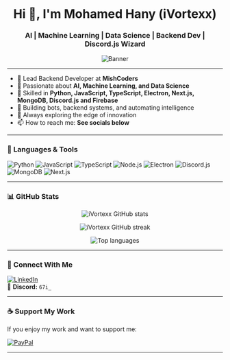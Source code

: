 <h1 align="center">Hi 👋, I'm Mohamed Hany (iVortexx)</h1>
<h3 align="center">AI | Machine Learning | Data Science | Backend Dev | Discord.js Wizard</h3>

<p align="center">
  <img src="https://raw.githubusercontent.com/iVortexx/iVortexx/main/banner.gif" alt="Banner" />
</p>

---

- 🔭 Lead Backend Developer at **MishCoders**
- 🧠 Passionate about **AI, Machine Learning, and Data Science**
- 🧪 Skilled in **Python, JavaScript, TypeScript, Electron, Next.js, MongoDB, Discord.js and Firebase**
- 🧩 Building bots, backend systems, and automating intelligence
- 🌱 Always exploring the edge of innovation
- 📫 How to reach me: **See socials below**

---

### 🧰 Languages & Tools
![Python](https://img.shields.io/badge/python-3670A0?style=flat&logo=python&logoColor=ffdd54)
![JavaScript](https://img.shields.io/badge/javascript-%23323330.svg?style=flat&logo=javascript&logoColor=%23F7DF1E)
![TypeScript](https://img.shields.io/badge/typescript-%23007ACC.svg?style=flat&logo=typescript&logoColor=white)
![Node.js](https://img.shields.io/badge/node.js-6DA55F?style=flat&logo=node.js&logoColor=white)
![Electron](https://img.shields.io/badge/electron-191970?style=flat&logo=electron&logoColor=white)
![Discord.js](https://img.shields.io/badge/discord.js-7289DA?style=flat&logo=discord&logoColor=white)
![MongoDB](https://img.shields.io/badge/-MongoDB-4DB33D?style=flat&logo=mongodb&logoColor=FFFFFF)
![Next.js](https://img.shields.io/badge/NextJs-000000?style=flat&logo=next.js&logoColor=white)


---

### 📊 GitHub Stats

<p align="center">
  <img src="https://github-readme-stats.vercel.app/api?username=iVortexx&show_icons=true&theme=tokyonight&hide_border=true/" alt="iVortexx GitHub stats" />
</p>

<p align="center">
  <img src="https://github-readme-streak-stats.herokuapp.com/?user=iVortexx&theme=tokyonight&hide_border=true/" alt="iVortexx GitHub streak" />
</p>

<p align="center">
  <img src="https://github-readme-stats.vercel.app/api/top-langs/?username=iVortexx&layout=compact&theme=tokyonight&hide_border=true" alt="Top languages" />
</p>

---

### 🔗 Connect With Me

[![LinkedIn](https://img.shields.io/badge/LinkedIn-%230077B5.svg?style=flat&logo=linkedin&logoColor=white)](https://www.linkedin.com/in/mohamed-hany-269843280/)  
💬 **Discord:** `67i_`

---

### ☕ Support My Work

If you enjoy my work and want to support me:

[![PayPal](https://img.shields.io/badge/Donate-PayPal-0070BA.svg?style=for-the-badge&logo=paypal)](https://paypal.me/momorwe)

---


